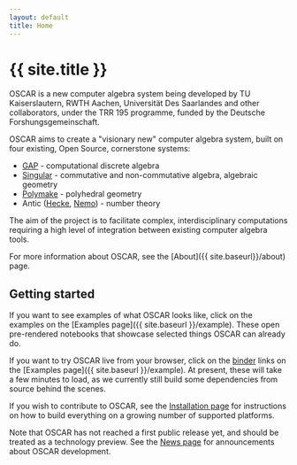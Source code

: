 ```yaml
---
layout: default
title: Home
---
```


# {{ site.title }}

OSCAR is a new computer algebra system being developed by TU Kaiserslautern,
RWTH Aachen, Universität Des Saarlandes and other collaborators, under
the TRR 195 programme, funded by the Deutsche Forshungsgemeinschaft.

OSCAR aims to create a "visionary new" computer algebra system, built on four existing,
Open Source, cornerstone systems:

  * [GAP](https://www.gap-system.org/) - computational discrete algebra
  * [Singular](https://www.singular.uni-kl.de/) - commutative and non-commutative algebra, algebraic geometry
  * [Polymake](https://polymake.org/doku.php) - polyhedral geometry
  * Antic ([Hecke](https://github.com/thofma/Hecke.jl/), [Nemo](http://nemocas.org)) - number theory

The aim of the project is to facilitate complex, interdisciplinary computations
requiring a high level of integration between existing computer algebra tools.

For more information about OSCAR, see the [About]({{ site.baseurl}}/about) page.

## Getting started

If you want to see examples of what OSCAR looks like, click on the examples on the
[Examples page]({{ site.baseurl }}/example). These open pre-rendered notebooks that showcase selected things
OSCAR can already do.

If you want to try OSCAR live from your browser, click on the [binder](https://mybinder.org) links on the
[Examples page]({{ site.baseurl }}/example). At present, these will take a few minutes to load, as we currently still
build some dependencies from source behind the scenes.

If you wish to contribute to OSCAR, see the [Installation page]({{site.baseurl}}/install) for
instructions on how to build everything on a growing number of supported platforms.

Note that OSCAR has not reached a first public release yet, and should be treated as
a technology preview. See the [News page]({{site.baseurl}}/news) for announcements about OSCAR development.

